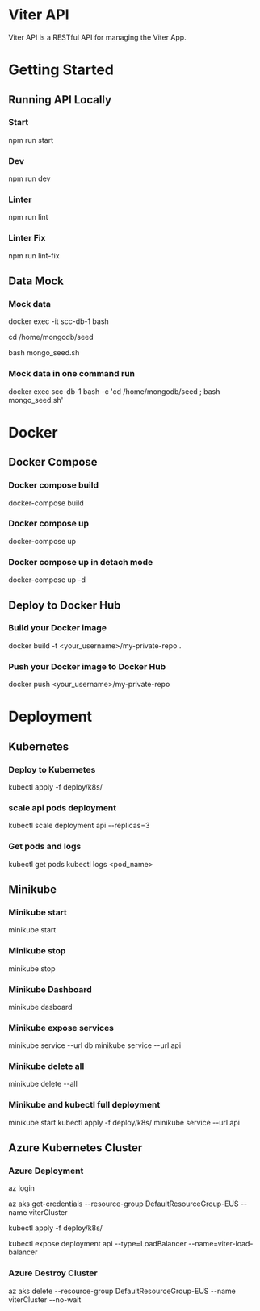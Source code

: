 # Viter API
Viter API is a RESTful API for managing the Viter App.

# Getting Started

## Running API Locally
### Start
npm run start

### Dev
npm run dev

### Linter
npm run lint

### Linter Fix 
npm run lint-fix

## Data Mock
### Mock data
docker exec -it scc-db-1 bash

cd /home/mongodb/seed

bash mongo_seed.sh

### Mock data in one command run 
docker exec scc-db-1 bash -c 'cd /home/mongodb/seed ; bash mongo_seed.sh' 

# Docker

## Docker Compose
### Docker compose build
docker-compose build

### Docker compose up
docker-compose up

### Docker compose up in detach mode
docker-compose up -d

## Deploy to Docker Hub

### Build your Docker image
docker build -t <your_username>/my-private-repo .

### Push your Docker image to Docker Hub
docker push <your_username>/my-private-repo

# Deployment

## Kubernetes
### Deploy to Kubernetes
kubectl apply -f deploy/k8s/

### scale api pods deployment
kubectl scale deployment api --replicas=3

### Get pods and logs
kubectl get pods
kubectl logs <pod_name>

## Minikube
### Minikube start
minikube start

### Minikube stop
minikube stop

### Minikube Dashboard
minikube dasboard

### Minikube expose services
minikube service --url db
minikube service --url api

### Minikube delete all
minikube delete --all

### Minikube and kubectl full deployment
minikube start
kubectl apply -f deploy/k8s/
minikube service --url api

## Azure Kubernetes Cluster
### Azure Deployment
az login

az aks get-credentials --resource-group DefaultResourceGroup-EUS --name viterCluster

kubectl apply -f deploy/k8s/

kubectl expose deployment api --type=LoadBalancer --name=viter-load-balancer

### Azure Destroy Cluster
az aks delete --resource-group DefaultResourceGroup-EUS --name viterCluster --no-wait
